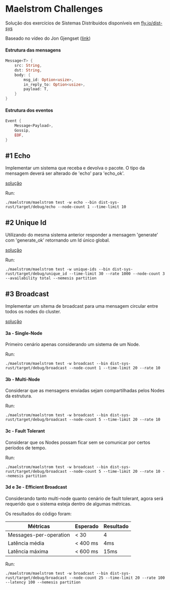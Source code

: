 # Maelstrom Challenges
Solução dos exercícios de Sistemas Distribuidos disponíveis em [fly.io/dist-sys](https://fly.io/dist-sys/)

Baseado no vídeo do Jon Gjengset ([link](https://www.youtube.com/watch?v=gboGyccRVXI))

#### Estrutura das mensagens 
```rust
Message<T> {
    src: String,
    dst: String,
    body: {
        msg_id: Option<usize>,
        in_reply_to: Option<usize>,
        payload: T,
    }
}
```

#### Estrutura dos eventos
```rust
Event {
    Message<Payload>,
    Gossip,
    EOF,
}
```

## #1 Echo
Implementar um sistema que receba e devolva o pacote. O tipo da mensagem deverá ser alterado de 'echo' para 'echo_ok'.

[solução](https://github.com/crispim1411/maelstrom_challenges_rust/blob/master/dist-sys-rust/src/bin/echo.rs)

Run:
```
./maelstrom/maelstrom test -w echo --bin dist-sys-rust/target/debug/echo --node-count 1 --time-limit 10 
```

## #2 Unique Id
Utilizando do mesma sistema anterior responder a mensagem 'generate' com 'generate_ok' retornando um Id único global.

[solução](https://github.com/crispim1411/maelstrom_challenges_rust/blob/master/dist-sys-rust/src/bin/unique_id.rs)

Run:
```
./maelstrom/maelstrom test -w unique-ids --bin dist-sys-rust/target/debug/unique_id --time-limit 30 --rate 1000 --node-count 3 --availability total --nemesis partition
```


## #3 Broadcast
Implementar um sitema de broadcast para uma mensagem circular entre todos os nodes do cluster.

[solução](https://github.com/crispim1411/maelstrom_challenges_rust/blob/master/dist-sys-rust/src/bin/broadcast.rs)

#### 3a - Single-Node
Primeiro cenário apenas considerando um sistema de um Node.

Run:
```
./maelstrom/maelstrom test -w broadcast --bin dist-sys-rust/target/debug/broadcast --node-count 1 --time-limit 20 --rate 10
```

#### 3b - Multi-Node
Considerar que as mensagens enviadas sejam compartilhadas pelos Nodes da estrutura.

Run:
```
./maelstrom/maelstrom test -w broadcast --bin dist-sys-rust/target/debug/broadcast --node-count 5 --time-limit 20 --rate 10
```

#### 3c - Fault Tolerant
Considerar que os Nodes possam ficar sem se comunicar por certos períodos de tempo. 

Run:
```
./maelstrom/maelstrom test -w broadcast --bin dist-sys-rust/target/debug/broadcast --node-count 5 --time-limit 20 --rate 10 --nemesis partition
```

#### 3d e 3e - Efficient Broadcast
Considerando tanto multi-node quanto cenário de fault tolerant, agora será requerido que o sistema esteja dentro de algumas métricas. 

Os resultados do código foram:

|Métricas|Esperado|Resultado |
|--------|--------|----------|
| Messages-per-operation |  < 30    | 4    |
| Latência média         | < 400 ms | 4ms  |
| Latência máxima        | < 600 ms | 15ms |

Run:
```
./maelstrom/maelstrom test -w broadcast --bin dist-sys-rust/target/debug/broadcast --node-count 25 --time-limit 20 --rate 100 --latency 100 --nemesis partition
```

